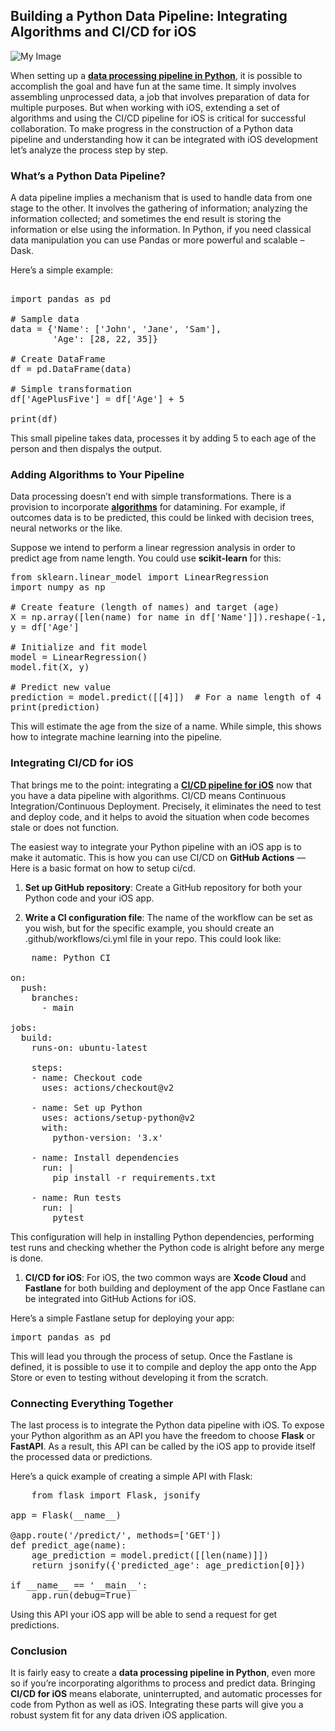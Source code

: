 Building a Python Data Pipeline: Integrating Algorithms and CI/CD for iOS
-------------------------------------------------------------------------
![My Image](https://i.postimg.cc/SxL9gWDf/23f88d25-592b-4b0a-a90f-1a5d155bba6d.png)

When setting up a [**data processing pipeline in Python**](https://www.yourquorum.com/question/how-do-you-create-a-data-processing-pipeline-in-python?utm_source=github_sh&utm_medium=social_sh&utm_campaign=blog), it is possible to accomplish the goal and have fun at the same time. It simply involves assembling unprocessed data, a job that involves preparation of data for multiple purposes. But when working with iOS, extending a set of algorithms and using the CI/CD pipeline for iOS is critical for successful collaboration. To make progress in the construction of a Python data pipeline and understanding how it can be integrated with iOS development let’s analyze the process step by step.


### What’s a Python Data Pipeline?

A data pipeline implies a mechanism that is used to handle data from one stage to the other. It involves the gathering of information; analyzing the information collected; and sometimes the end result is storing the information or else using the information. In Python, if you need classical data manipulation you can use Pandas or more powerful and scalable – Dask.

Here’s a simple example:
<pre> 
import pandas as pd

# Sample data
data = {'Name': ['John', 'Jane', 'Sam'],
        'Age': [28, 22, 35]}

# Create DataFrame
df = pd.DataFrame(data)

# Simple transformation
df['AgePlusFive'] = df['Age'] + 5

print(df)
</pre>

This small pipeline takes data, processes it by adding 5 to each age of the person and then dispalys the output.

### Adding Algorithms to Your Pipeline

Data processing doesn’t end with simple transformations. There is a provision to incorporate [**algorithms**](https://en.wikipedia.org/wiki/Algorithm) for datamining. For example, if outcomes data is to be predicted, this could be linked with decision trees, neural networks or the like.

Suppose we intend to perform a linear regression analysis in order to predict age from name length. You could use **scikit-learn** for this:

<pre>
from sklearn.linear_model import LinearRegression
import numpy as np

# Create feature (length of names) and target (age)
X = np.array([len(name) for name in df['Name']]).reshape(-1, 1)
y = df['Age']

# Initialize and fit model
model = LinearRegression()
model.fit(X, y)

# Predict new value
prediction = model.predict([[4]])  # For a name length of 4
print(prediction)
</pre>

This will estimate the age from the size of a name. While simple, this shows how to integrate machine learning into the pipeline.

### Integrating CI/CD for iOS

That brings me to the point: integrating a [**CI/CD pipeline for iOS**](https://www.yourquorum.com/question/how-to-set-up-a-ci-cd-pipeline-for-your-ios-app-using-fastlane-and-github-actions?utm_source=github_sh&utm_medium=social_sh&utm_campaign=blog) now that you have a data pipeline with algorithms. CI/CD means Continuous Integration/Continuous Deployment. Precisely, it eliminates the need to test and deploy code, and it helps to avoid the situation when code becomes stale or does not function.

The easiest way to integrate your Python pipeline with an iOS app is to make it automatic. This is how you can use CI/CD on **GitHub Actions** — Here is a basic format on how to setup ci/cd.

1.  **Set up GitHub repository**: Create a GitHub repository for both your Python code and your iOS app.
    
2.  **Write a CI configuration file**: The name of the workflow can be set as you wish, but for the specific example, you should create an .github/workflows/ci.yml file in your repo. This could look like:
    
<pre>
    name: Python CI

on:
  push:
    branches:
      - main

jobs:
  build:
    runs-on: ubuntu-latest

    steps:
    - name: Checkout code
      uses: actions/checkout@v2

    - name: Set up Python
      uses: actions/setup-python@v2
      with:
        python-version: '3.x'

    - name: Install dependencies
      run: |
        pip install -r requirements.txt

    - name: Run tests
      run: |
        pytest
</pre>

This configuration will help in installing Python dependencies, performing test runs and checking whether the Python code is alright before any merge is done.

1.  **CI/CD for iOS**: For iOS, the two common ways are **Xcode Cloud** and **Fastlane** for both building and deployment of the app Once Fastlane can be integrated into GitHub Actions for iOS.
    
Here’s a simple Fastlane setup for deploying your app:

<pre>import pandas as pd</pre>

This will lead you through the process of setup. Once the Fastlane is defined, it is possible to use it to compile and deploy the app onto the App Store or even to testing without developing it from the scratch.

### Connecting Everything Together

The last process is to integrate the Python data pipeline with iOS. To expose your Python algorithm as an API you have the freedom to choose **Flask** or **FastAPI**. As a result, this API can be called by the iOS app to provide itself the processed data or predictions.

Here’s a quick example of creating a simple API with Flask:

<pre>
    from flask import Flask, jsonify

app = Flask(__name__)

@app.route('/predict/<name>', methods=['GET'])
def predict_age(name):
    age_prediction = model.predict([[len(name)]])
    return jsonify({'predicted_age': age_prediction[0]})

if __name__ == '__main__':
    app.run(debug=True)
</pre>

Using this API your iOS app will be able to send a request for get predictions.

### Conclusion

It is fairly easy to create a **data processing pipeline in Python**, even more so if you’re incorporating algorithms to process and predict data. Bringing **CI/CD for iOS** means elaborate, uninterrupted, and automatic processes for code from Python as well as iOS. Integrating these parts will give you a robust system fit for any data driven iOS application.

